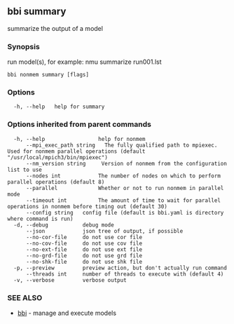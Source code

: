 ## bbi summary

summarize the output of a model

### Synopsis


run model(s), for example: 
nmu summarize run001.lst
 

```
bbi nonmem summary [flags]
```

### Options

```
  -h, --help   help for summary
```

### Options inherited from parent commands

```
  -h, --help                 help for nonmem
      --mpi_exec_path string   The fully qualified path to mpiexec. Used for nonmem parallel operations (default "/usr/local/mpich3/bin/mpiexec")
      --nm_version string     Version of nonmem from the configuration list to use
      --nodes int            The number of nodes on which to perform parallel operations (default 8)
      --parallel             Whether or not to run nonmem in parallel mode
      --timeout int          The amount of time to wait for parallel operations in nonmem before timing out (default 30)
      --config string   config file (default is bbi.yaml is directory where command is run)
  -d, --debug           debug mode
      --json            json tree of output, if possible
      --no-cor-file     do not use cor file
      --no-cov-file     do not use cov file
      --no-ext-file     do not use ext file
      --no-grd-file     do not use grd file
      --no-shk-file     do not use shk file
  -p, --preview         preview action, but don't actually run command
      --threads int     number of threads to execute with (default 4)
  -v, --verbose         verbose output
```


### SEE ALSO
* [bbi](bbi.md)	 - manage and execute models
